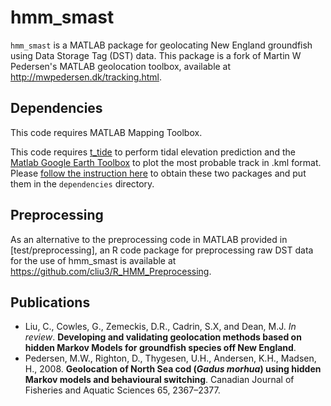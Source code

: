 # hmm_smast
`hmm_smast` is a MATLAB package for geolocating New England groundfish using Data Storage Tag (DST) data. This package is a fork of Martin W Pedersen's MATLAB geolocation toolbox, available at http://mwpedersen.dk/tracking.html.

## Dependencies
This code requires MATLAB Mapping Toolbox.

This code requires [t_tide](https://www.eoas.ubc.ca/~rich/) to perform tidal elevation prediction and the [Matlab Google Earth Toolbox](http://www.mathworks.com/matlabcentral/fileexchange/12954-google-earth-toolbox) to plot the most probable track in .kml format. Please [follow the instruction here](dependencies/README.md) to obtain these two packages and put them in the `dependencies` directory.

## Preprocessing
As an alternative to the preprocessing code in MATLAB provided in [test/preprocessing], an R code package for preprocessing raw DST data for the use of hmm_smast is available at https://github.com/cliu3/R_HMM_Preprocessing. 

## Publications
* Liu, C., Cowles, G., Zemeckis, D.R., Cadrin, S.X, and Dean, M.J. *In review*. **Developing and validating geolocation methods based on hidden Markov Models for groundfish species off New England**.
* Pedersen, M.W., Righton, D., Thygesen, U.H., Andersen, K.H., Madsen, H., 2008. **Geolocation of North Sea cod (*Gadus morhua*) using hidden Markov models and behavioural switching**. Canadian Journal of Fisheries and Aquatic Sciences 65, 2367–2377.
